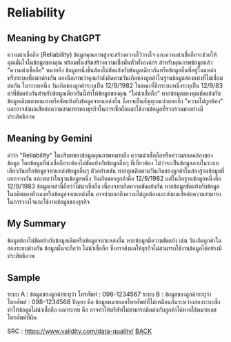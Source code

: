 # Reliability
## Meaning by ChatGPT

ความน่าเชื่อถือ (Reliability)
ข้อมูลคุณภาพสูงจะสร้างความไว้วางใจ และความน่าเชื่อถือจะช่วยให้คุณมั่นใจในข้อมูลของคุณ พร้อมทั้งเสริมสร้างความเชื่อมั่นทั่วทั้งองค์กร สำหรับคุณภาพข้อมูลแล้ว "ความน่าเชื่อถือ" หมายถึง ข้อมูลหนึ่งชิ้นต้องไม่ขัดแย้งกับข้อมูลเดียวกันหรือข้อมูลอื่นที่อยู่ในแหล่งหรือระบบที่แตกต่างกัน
ลองนึกภาพว่าคุณกำลังติดตามวันเกิดของลูกค้าในฐานข้อมูลสองแห่งที่ไม่เชื่อมต่อกัน ในระบบหนึ่ง วันเกิดของลูกค้าระบุเป็น 12/9/1982 ในขณะที่อีกระบบหนึ่งระบุเป็น 12/9/83 ค่าที่ขัดแย้งกันสำหรับข้อมูลเดียวกันนี้ทำให้ข้อมูลของคุณ "ไม่น่าเชื่อถือ"
หากข้อมูลของคุณขัดแย้งกับข้อมูลเดิมของตนเองหรือขัดแย้งกับข้อมูลจากแหล่งอื่น นี่อาจเป็นสัญญาณบ่งบอกถึง "ความไม่ถูกต้อง" และอาจส่งผลเสียต่อความสามารถของธุรกิจในการเชื่อถือและใช้งานข้อมูลที่รวบรวมมาอย่างมีประสิทธิภาพ

## Meaning by Gemini
คำว่า "Reliability" ในบริบทของข้อมูลคุณภาพหมายถึง ความน่าเชื่อถือหรือความสอดคล้องของข้อมูล โดยข้อมูลที่น่าเชื่อถือจะต้องไม่ขัดแย้งกับข้อมูลอื่นๆ ที่เกี่ยวข้อง ไม่ว่าจะเป็นข้อมูลภายในระบบเดียวกันหรือข้อมูลจากแหล่งข้อมูลอื่นๆ
ตัวอย่างเช่น หากคุณติดตามวันเกิดของลูกค้าในสองฐานข้อมูลที่แยกจากกัน และพบว่าในฐานข้อมูลหนึ่ง วันเกิดของลูกค้าคือ 12/9/1982 แต่ในอีกฐานข้อมูลหนึ่งคือ 12/9/1983 ข้อมูลเหล่านี้ถือว่าไม่น่าเชื่อถือ เนื่องจากเกิดความขัดแย้งกัน
หากข้อมูลขัดแย้งกับข้อมูลในอดีตของตัวเองหรือข้อมูลจากแหล่งอื่น อาจบ่งบอกถึงความไม่ถูกต้องและส่งผลเสียต่อความสามารถในการวางใจและใช้งานข้อมูลของธุรกิจ

## My Summary
ข้อมูลต้องไม่ขัดแย้งกับข้อมูลเดิมหรือข้อมูลจากแหล่งอื่น หากข้อมูลมีความขัดแย้ง เช่น วันเกิดลูกค้าในสองระบบต่างกัน ข้อมูลนั้นจะถือว่า ไม่น่าเชื่อถือ ซึ่งอาจส่งผลให้ธุรกิจไม่สามารถใช้งานข้อมูลได้อย่างมีประสิทธิภาพ

## Sample
ระบบ A : ข้อมูลของลูกค้าระบุว่า โทรศัพท์ : 098-1234567
ระบบ B : ข้อมูลของลูกค้าระบุว่า โทรศัพท์ : 098-1234568
ปัญหา คือ ข้อมูลหมายเลขโทรศัพท์ที่ไม่เหมือนกันระหว่างสองระบบซึ่งทำให้ข้อมูลไม่น่าเชื่อถือ
ผลกระทบ คือ อาจทำให้บริษัทไม่สามารถติดต่อกับลูกค้าได้หากใช้หมายเลขโทรศัพท์ที่ผิด

SRC : https://www.validity.com/data-quality/
[BACK](README.md)
